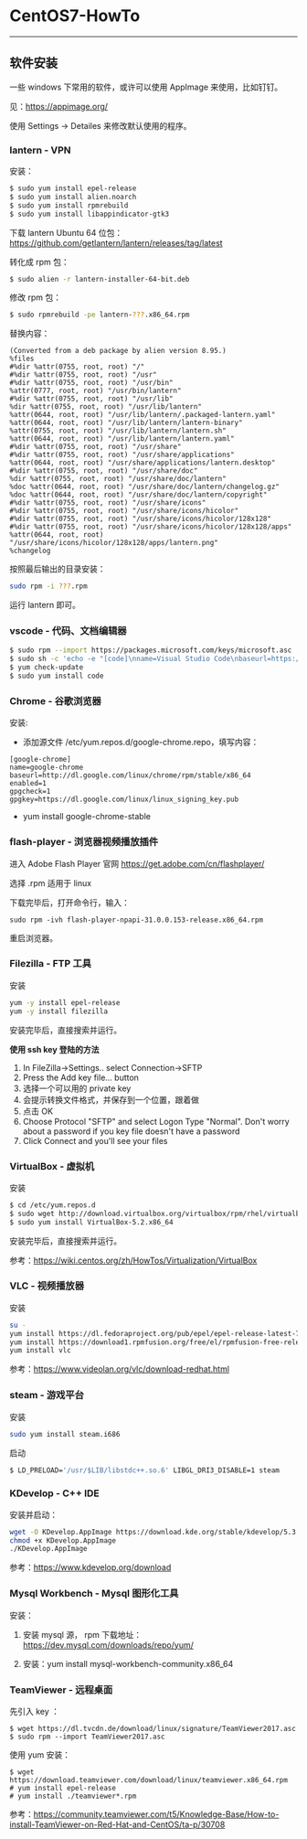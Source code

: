 # CentOS7-HowTo

---

## 软件安装

一些 windows 下常用的软件，或许可以使用 AppImage 来使用，比如钉钉。

见：https://appimage.org/

使用 Settings -> Detailes 来修改默认使用的程序。

### lantern - VPN

安装：

```bash
$ sudo yum install epel-release
$ sudo yum install alien.noarch
$ sudo yum install rpmrebuild
$ sudo yum install libappindicator-gtk3
```

下载 lantern Ubuntu 64 位包：https://github.com/getlantern/lantern/releases/tag/latest

转化成 rpm 包：

```bash
$ sudo alien -r lantern-installer-64-bit.deb
```

修改 rpm 包：

```bash
$ sudo rpmrebuild -pe lantern-???.x86_64.rpm
```

替换内容：

```
(Converted from a deb package by alien version 8.95.)
%files
#%dir %attr(0755, root, root) "/"
#%dir %attr(0755, root, root) "/usr"
#%dir %attr(0755, root, root) "/usr/bin"
%attr(0777, root, root) "/usr/bin/lantern"
#%dir %attr(0755, root, root) "/usr/lib"
%dir %attr(0755, root, root) "/usr/lib/lantern"
%attr(0644, root, root) "/usr/lib/lantern/.packaged-lantern.yaml"
%attr(0644, root, root) "/usr/lib/lantern/lantern-binary"
%attr(0755, root, root) "/usr/lib/lantern/lantern.sh"
%attr(0644, root, root) "/usr/lib/lantern/lantern.yaml"
#%dir %attr(0755, root, root) "/usr/share"
#%dir %attr(0755, root, root) "/usr/share/applications"
%attr(0644, root, root) "/usr/share/applications/lantern.desktop"
#%dir %attr(0755, root, root) "/usr/share/doc"
%dir %attr(0755, root, root) "/usr/share/doc/lantern"
%doc %attr(0644, root, root) "/usr/share/doc/lantern/changelog.gz"
%doc %attr(0644, root, root) "/usr/share/doc/lantern/copyright"
#%dir %attr(0755, root, root) "/usr/share/icons"
#%dir %attr(0755, root, root) "/usr/share/icons/hicolor"
#%dir %attr(0755, root, root) "/usr/share/icons/hicolor/128x128"
#%dir %attr(0755, root, root) "/usr/share/icons/hicolor/128x128/apps"
%attr(0644, root, root) "/usr/share/icons/hicolor/128x128/apps/lantern.png"
%changelog
```

按照最后输出的目录安装：

```bash
sudo rpm -i ???.rpm
```

运行 lantern 即可。

### vscode - 代码、文档编辑器

```bash
$ sudo rpm --import https://packages.microsoft.com/keys/microsoft.asc
$ sudo sh -c 'echo -e "[code]\nname=Visual Studio Code\nbaseurl=https://packages.microsoft.com/yumrepos/vscode\nenabled=1\ngpgcheck=1\ngpgkey=https://packages.microsoft.com/keys/microsoft.asc" > /etc/yum.repos.d/vscode.repo'
$ yum check-update
$ sudo yum install code
```

### Chrome - 谷歌浏览器

安装:

- 添加源文件 /etc/yum.repos.d/google-chrome.repo，填写内容：

```
[google-chrome]
name=google-chrome
baseurl=http://dl.google.com/linux/chrome/rpm/stable/x86_64
enabled=1
gpgcheck=1
gpgkey=https://dl.google.com/linux/linux_signing_key.pub
```

- yum install google-chrome-stable

### flash-player - 浏览器视频播放插件

进入 Adobe Flash Player 官网 https://get.adobe.com/cn/flashplayer/

选择 .rpm 适用于 linux

下载完毕后，打开命令行，输入：

```shell
sudo rpm -ivh flash-player-npapi-31.0.0.153-release.x86_64.rpm
```

重启浏览器。

### Filezilla - FTP 工具

安装

```bash
yum -y install epel-release
yum -y install filezilla
```

安装完毕后，直接搜索并运行。

**使用 ssh key 登陆的方法**

1. In FileZilla->Settings.. select Connection->SFTP
2. Press the Add key file... button
3. 选择一个可以用的 private key
4. 会提示转换文件格式，并保存到一个位置，跟着做
5. 点击 OK
6. Choose Protocol "SFTP" and select Logon Type "Normal". Don't worry about a password if you key file doesn't have a password
7. Click Connect and you'll see your files

### VirtualBox - 虚拟机

安装

```bash
$ cd /etc/yum.repos.d
$ sudo wget http://download.virtualbox.org/virtualbox/rpm/rhel/virtualbox.repo
$ sudo yum install VirtualBox-5.2.x86_64
```

安装完毕后，直接搜索并运行。

参考：https://wiki.centos.org/zh/HowTos/Virtualization/VirtualBox

### VLC - 视频播放器

安装

```bash
su -
yum install https://dl.fedoraproject.org/pub/epel/epel-release-latest-7.noarch.rpm
yum install https://download1.rpmfusion.org/free/el/rpmfusion-free-release-7.noarch.rpm
yum install vlc
```

参考：https://www.videolan.org/vlc/download-redhat.html

### steam - 游戏平台

安装

```bash
sudo yum install steam.i686
```

启动

```bash
$ LD_PRELOAD='/usr/$LIB/libstdc++.so.6' LIBGL_DRI3_DISABLE=1 steam
```

### KDevelop - C++ IDE

安装并启动：

```bash
wget -O KDevelop.AppImage https://download.kde.org/stable/kdevelop/5.3.0/bin/linux/KDevelop-5.3.0-x86_64.AppImage
chmod +x KDevelop.AppImage
./KDevelop.AppImage
```

参考：https://www.kdevelop.org/download

### Mysql Workbench - Mysql 图形化工具

安装：

1. 安装 mysql 源， rpm 下载地址：https://dev.mysql.com/downloads/repo/yum/

2. 安装：yum install mysql-workbench-community.x86_64

### TeamViewer - 远程桌面

先引入 key ：

```
$ wget https://dl.tvcdn.de/download/linux/signature/TeamViewer2017.asc
$ sudo rpm --import TeamViewer2017.asc
```

使用 yum 安装：

```
$ wget https://download.teamviewer.com/download/linux/teamviewer.x86_64.rpm
# yum install epel-release
# yum install ./teamviewer*.rpm
```

参考：https://community.teamviewer.com/t5/Knowledge-Base/How-to-install-TeamViewer-on-Red-Hat-and-CentOS/ta-p/30708
